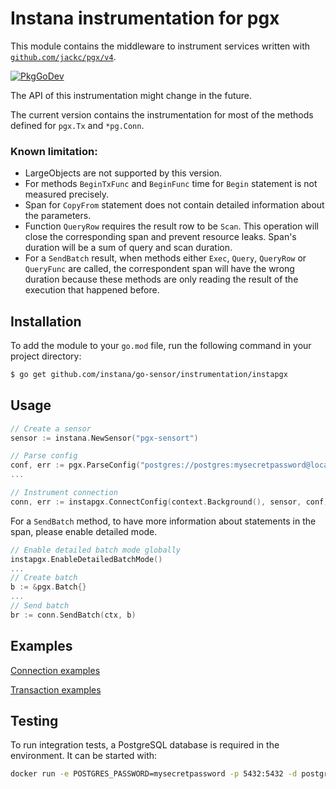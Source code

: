 Instana instrumentation for pgx
=============================================

This module contains the middleware to instrument services written with [`github.com/jackc/pgx/v4`](https://github.com/jackc/pgx/v4).

[![PkgGoDev](https://pkg.go.dev/badge/github.com/instana/go-sensor/instrumentation/instapgx)](https://pkg.go.dev/github.com/instana/go-sensor/instrumentation/instapgx)

The API of this instrumentation might change in the future.

The current version contains the instrumentation for most of the methods defined for `pgx.Tx` and `*pg.Conn`.

### Known limitation:

- LargeObjects are not supported by this version.
- For methods `BeginTxFunc` and `BeginFunc` time for `Begin` statement is not measured precisely.
- Span for `CopyFrom` statement does not contain detailed information about the parameters.
- Function `QueryRow` requires the result row to be `Scan`. This operation will close the corresponding span and prevent resource leaks. Span's duration will be a sum of query and scan duration.
- For a `SendBatch` result, when methods either `Exec`, `Query`, `QueryRow` or `QueryFunc` are called, the correspondent span will have the wrong duration because these methods are only reading the result of the execution that happened before.

Installation
------------

To add the module to your `go.mod` file, run the following command in your project directory:

```bash
$ go get github.com/instana/go-sensor/instrumentation/instapgx
```

Usage
-----

```go
// Create a sensor
sensor := instana.NewSensor("pgx-sensort")

// Parse config
conf, err := pgx.ParseConfig("postgres://postgres:mysecretpassword@localhost/postgres")
...

// Instrument connection 
conn, err := instapgx.ConnectConfig(context.Background(), sensor, conf)
```

For a `SendBatch` method, to have more information about statements in the span, please enable detailed mode.

```go
// Enable detailed batch mode globally
instapgx.EnableDetailedBatchMode()
...
// Create batch
b := &pgx.Batch{}
...
// Send batch
br := conn.SendBatch(ctx, b)
```


Examples
---

[Connection examples](https://github.com/instana/go-sensor/blob/main/instrumentation/instapgx/example_conn_test.go)

[Transaction examples](https://github.com/instana/go-sensor/blob/main/instrumentation/instapgx/example_tx_test.go)

Testing
---
To run integration tests, a PostgreSQL database is required in the environment. It can be started with:

```bash
docker run -e POSTGRES_PASSWORD=mysecretpassword -p 5432:5432 -d postgres
```


